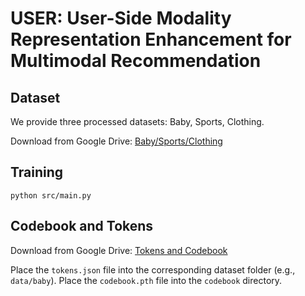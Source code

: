 # USER: User-Side Modality Representation Enhancement for Multimodal Recommendation


## Dataset

We provide three processed datasets: Baby, Sports, Clothing.

Download from Google Drive: [Baby/Sports/Clothing](https://drive.google.com/drive/folders/1_j7du9KX30S9PwX8jmHlTmhxOof5WTnS?role=writer)

## Training
  ```
  python src/main.py
  ```

## Codebook and Tokens
Download from Google Drive: [Tokens and Codebook](https://drive.google.com/drive/folders/1IXLbNNzyPMiuOUyZPzH1s-J-VAuULYBT?usp=drive_link)

Place the `tokens.json` file into the corresponding dataset folder (e.g., `data/baby`).
Place the `codebook.pth` file into the `codebook` directory.



